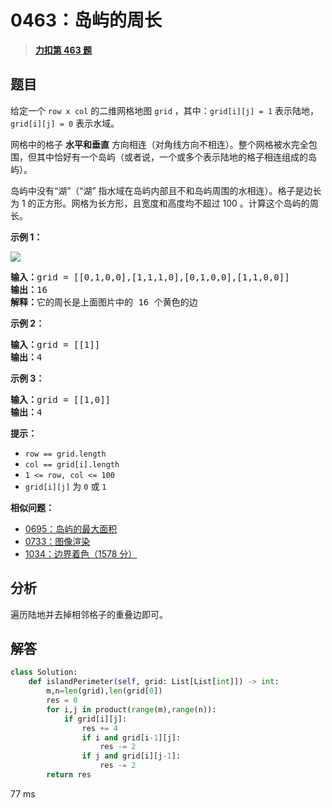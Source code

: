 # 0463：岛屿的周长


> <u>**[力扣第 463 题](https://leetcode.cn/problems/island-perimeter/)**</u>

## 题目

<p>给定一个 <code>row x col</code> 的二维网格地图 <code>grid</code> ，其中：<code>grid[i][j] = 1</code> 表示陆地， <code>grid[i][j] = 0</code> 表示水域。</p>

<p>网格中的格子 <strong>水平和垂直</strong> 方向相连（对角线方向不相连）。整个网格被水完全包围，但其中恰好有一个岛屿（或者说，一个或多个表示陆地的格子相连组成的岛屿）。</p>

<p>岛屿中没有“湖”（“湖” 指水域在岛屿内部且不和岛屿周围的水相连）。格子是边长为 1 的正方形。网格为长方形，且宽度和高度均不超过 100 。计算这个岛屿的周长。</p>



<p><strong>示例 1：</strong></p>

<p><img src="https://assets.leetcode-cn.com/aliyun-lc-upload/uploads/2018/10/12/island.png" /></p>

<pre>
<strong>输入：</strong>grid = [[0,1,0,0],[1,1,1,0],[0,1,0,0],[1,1,0,0]]
<strong>输出：</strong>16
<strong>解释：</strong>它的周长是上面图片中的 16 个黄色的边</pre>

<p><strong>示例 2：</strong></p>

<pre>
<strong>输入：</strong>grid = [[1]]
<strong>输出：</strong>4
</pre>

<p><strong>示例 3：</strong></p>

<pre>
<strong>输入：</strong>grid = [[1,0]]
<strong>输出：</strong>4
</pre>



<p><strong>提示：</strong></p>

<ul>
<li><code>row == grid.length</code></li>
<li><code>col == grid[i].length</code></li>
<li><code>1 <= row, col <= 100</code></li>
<li><code>grid[i][j]</code> 为 <code>0</code> 或 <code>1</code></li>
</ul>


**相似问题：**
- [0695：岛屿的最大面积](/leetcode/0695)
- [0733：图像渲染](/leetcode/0733)
- [1034：边界着色（1578 分）](/leetcode/1034)


## 分析

遍历陆地并去掉相邻格子的重叠边即可。

## 解答

```python
class Solution:
    def islandPerimeter(self, grid: List[List[int]]) -> int:
        m,n=len(grid),len(grid[0])
        res = 0
        for i,j in product(range(m),range(n)):
            if grid[i][j]:
                res += 4
                if i and grid[i-1][j]:
                    res -= 2
                if j and grid[i][j-1]:
                    res -= 2
        return res
```
77 ms



